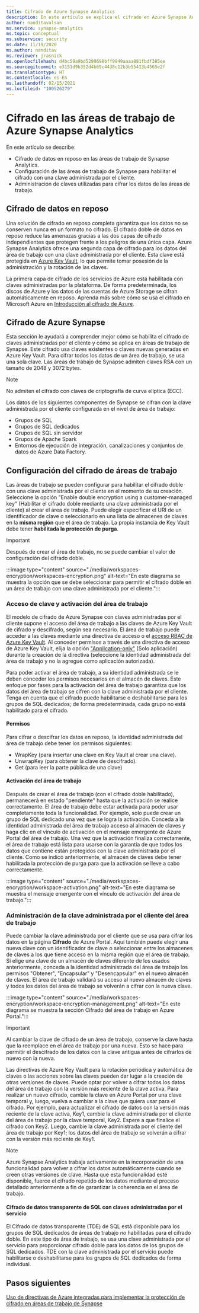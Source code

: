 ```yaml
---
title: Cifrado de Azure Synapse Analytics
description: En este artículo se explica el cifrado en Azure Synapse Analytics.
author: nanditavalsan
ms.service: synapse-analytics
ms.topic: conceptual
ms.subservice: security
ms.date: 11/19/2020
ms.author: nanditav
ms.reviewer: jrasnick
ms.openlocfilehash: d4bc59a9bd5299698bff9949aaaa881fbdf385ee
ms.sourcegitcommit: e3151d9b352d4b69c4438c12b3b55413b4565e2f
ms.translationtype: HT
ms.contentlocale: es-ES
ms.lasthandoff: 02/15/2021
ms.locfileid: "100526279"
---
```

# <a name="encryption-for-azure-synapse-analytics-workspaces"></a>Cifrado en las áreas de trabajo de Azure Synapse Analytics

En este artículo se describe:
* Cifrado de datos en reposo en las áreas de trabajo de Synapse Analytics.
* Configuración de las áreas de trabajo de Synapse para habilitar el cifrado con una clave administrada por el cliente.
* Administración de claves utilizadas para cifrar los datos de las áreas de trabajo.

## <a name="encryption-of-data-at-rest"></a>Cifrado de datos en reposo

Una solución de cifrado en reposo completa garantiza que los datos no se conserven nunca en un formato no cifrado. El cifrado doble de datos en reposo reduce las amenazas gracias a las dos capas de cifrado independientes que protegen frente a los peligros de una única capa. Azure Synapse Analytics ofrece una segunda capa de cifrado para los datos del área de trabajo con una clave administrada por el cliente. Esta clave está protegida en [Azure Key Vault](../../key-vault/general/overview.md), lo que permite tomar posesión de la administración y la rotación de las claves.

La primera capa de cifrado de los servicios de Azure está habilitada con claves administradas por la plataforma. De forma predeterminada, los discos de Azure y los datos de las cuentas de Azure Storage se cifran automáticamente en reposo. Aprenda más sobre cómo se usa el cifrado en Microsoft Azure en [Introducción al cifrado de Azure](../../security/fundamentals/encryption-overview.md).

## <a name="azure-synapse-encryption"></a>Cifrado de Azure Synapse

Esta sección le ayudará a comprender mejor cómo se habilita el cifrado de claves administradas por el cliente y cómo se aplica en áreas de trabajo de Synapse. Este cifrado usa claves existentes o claves nuevas generadas en Azure Key Vault. Para cifrar todos los datos de un área de trabajo, se usa una sola clave. Las áreas de trabajo de Synapse admiten claves RSA con un tamaño de 2048 y 3072 bytes.

> [!NOTE]
> No admiten el cifrado con claves de criptografía de curva elíptica (ECC).

Los datos de los siguientes componentes de Synapse se cifran con la clave administrada por el cliente configurada en el nivel de área de trabajo:
* Grupos de SQL
 * Grupos de SQL dedicados
 * Grupos de SQL sin servidor
* Grupos de Apache Spark
* Entornos de ejecución de integración, canalizaciones y conjuntos de datos de Azure Data Factory.

## <a name="workspace-encryption-configuration"></a>Configuración del cifrado de áreas de trabajo

Las áreas de trabajo se pueden configurar para habilitar el cifrado doble con una clave administrada por el cliente en el momento de su creación. Seleccione la opción "Enable double encryption using a customer-managed key" (Habilitar el cifrado doble mediante una clave administrada por el cliente) al crear el área de trabajo. Puede elegir especificar el URI de un identificador de clave o seleccionarlo en una lista de almacenes de claves en la **misma región** que el área de trabajo. La propia instancia de Key Vault debe tener **habilitada la protección de purga**.

> [!IMPORTANT]
> Después de crear el área de trabajo, no se puede cambiar el valor de configuración del cifrado doble.

:::image type="content" source="./media/workspaces-encryption/workspaces-encryption.png" alt-text="En este diagrama se muestra la opción que se debe seleccionar para permitir el cifrado doble en un área de trabajo con una clave administrada por el cliente.":::

### <a name="key-access-and-workspace-activation"></a>Acceso de clave y activación del área de trabajo

El modelo de cifrado de Azure Synapse con claves administradas por el cliente supone el acceso del área de trabajo a las claves de Azure Key Vault de cifrado y descifrado, según sea necesario. El área de trabajo puede acceder a las claves mediante una directiva de acceso o el [acceso RBAC de Azure Key Vault](../../key-vault/general/rbac-guide.md). Al conceder permisos a través de una directiva de acceso de Azure Key Vault, elija la opción ["Application-only"](../../key-vault/general/secure-your-key-vault.md#key-vault-authentication-options) (Solo aplicación) durante la creación de la directiva (seleccione la identidad administrada del área de trabajo y no la agregue como aplicación autorizada).

 Para poder activar el área de trabajo, a su identidad administrada se le deben conceder los permisos necesarios en el almacén de claves. Este enfoque por fases para la activación del área de trabajo garantiza que los datos del área de trabajo se cifren con la clave administrada por el cliente. Tenga en cuenta que el cifrado puede habilitarse o deshabilitarse para los grupos de SQL dedicados; de forma predeterminada, cada grupo no está habilitado para el cifrado.

#### <a name="permissions"></a>Permisos

Para cifrar o descifrar los datos en reposo, la identidad administrada del área de trabajo debe tener los permisos siguientes:
* WrapKey (para insertar una clave en Key Vault al crear una clave).
* UnwrapKey (para obtener la clave de descifrado).
* Get (para leer la parte pública de una clave)

#### <a name="workspace-activation"></a>Activación del área de trabajo

Después de crear el área de trabajo (con el cifrado doble habilitado), permanecerá en estado "pendiente" hasta que la activación se realice correctamente. El área de trabajo debe estar activada para poder usar completamente toda la funcionalidad. Por ejemplo, solo puede crear un grupo de SQL dedicado una vez que se logra la activación. Conceda a la identidad administrada del área de trabajo acceso al almacén de claves y haga clic en el vínculo de activación en el mensaje emergente de Azure Portal del área de trabajo. Una vez que la activación finaliza correctamente, el área de trabajo está lista para usarse con la garantía de que todos los datos que contiene están protegidos con la clave administrada por el cliente. Como se indicó anteriormente, el almacén de claves debe tener habilitada la protección de purga para que la activación se lleve a cabo correctamente.

:::image type="content" source="./media/workspaces-encryption/workspace-activation.png" alt-text="En este diagrama se muestra el mensaje emergente con el vínculo de activación del área de trabajo.":::


### <a name="manage-the-workspace-customer-managed-key"></a>Administración de la clave administrada por el cliente del área de trabajo 

Puede cambiar la clave administrada por el cliente que se usa para cifrar los datos en la página **Cifrado** de Azure Portal. Aquí también puede elegir una nueva clave con un identificador de clave o seleccionar entre los almacenes de claves a los que tiene acceso en la misma región que el área de trabajo. Si elige una clave de un almacén de claves diferente de los usados anteriormente, conceda a la identidad administrada del área de trabajo los permisos "Obtener", "Encapsular" y "Desencapsular" en el nuevo almacén de claves. El área de trabajo validará su acceso al nuevo almacén de claves y todos los datos del área de trabajo se volverán a cifrar con la nueva clave.

:::image type="content" source="./media/workspaces-encryption/workspace-encryption-management.png" alt-text="En este diagrama se muestra la sección Cifrado del área de trabajo en Azure Portal.":::

>[!IMPORTANT]
>Al cambiar la clave de cifrado de un área de trabajo, conserve la clave hasta que la reemplace en el área de trabajo por una nueva. Esto se hace para permitir el descifrado de los datos con la clave antigua antes de cifrarlos de nuevo con la nueva.

Las directivas de Azure Key Vault para la rotación periódica y automática de claves o las acciones sobre las claves pueden dar lugar a la creación de otras versiones de claves. Puede optar por volver a cifrar todos los datos del área de trabajo con la versión más reciente de la clave activa. Para realizar un nuevo cifrado, cambie la clave en Azure Portal por una clave temporal y, luego, vuelva a cambiar a la clave que quiera usar para el cifrado. Por ejemplo, para actualizar el cifrado de datos con la versión más reciente de la clave activa, Key1, cambie la clave administrada por el cliente del área de trabajo por la clave temporal, Key2. Espere a que finalice el cifrado con Key2. Luego, cambie la clave administrada por el cliente del área de trabajo por Key1; los datos del área de trabajo se volverán a cifrar con la versión más reciente de Key1.

> [!NOTE]
> Azure Synapse Analytics trabaja activamente en la incorporación de una funcionalidad para volver a cifrar los datos automáticamente cuando se creen otras versiones de clave. Hasta que esta funcionalidad esté disponible, fuerce el cifrado repetido de los datos mediante el proceso detallado anteriormente a fin de garantizar la coherencia en el área de trabajo.

#### <a name="sql-transparent-data-encryption-with-service-managed-keys"></a>Cifrado de datos transparente de SQL con claves administradas por el servicio

El Cifrado de datos transparente (TDE) de SQL está disponible para los grupos de SQL dedicados de áreas de trabajo *no* habilitadas para el cifrado doble. En este tipo de área de trabajo, se usa una clave administrada por el servicio para proporcionar cifrado doble para los datos de los grupos de SQL dedicados. TDE con la clave administrada por el servicio puede habilitarse o deshabilitarse para los grupos de SQL dedicados de forma individual.

## <a name="next-steps"></a>Pasos siguientes

[Uso de directivas de Azure integradas para implementar la protección de cifrado en áreas de trabajo de Synapse](../policy-reference.md)

